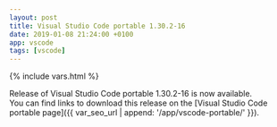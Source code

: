 ```yaml
---
layout: post
title: Visual Studio Code portable 1.30.2-16
date: 2019-01-08 21:24:00 +0100
app: vscode
tags: [vscode]
---
```

{% include vars.html %}

Release of Visual Studio Code portable 1.30.2-16 is now available.<br />
You can find links to download this release on the [Visual Studio Code portable page]({{ var_seo_url | append: '/app/vscode-portable/' }}).